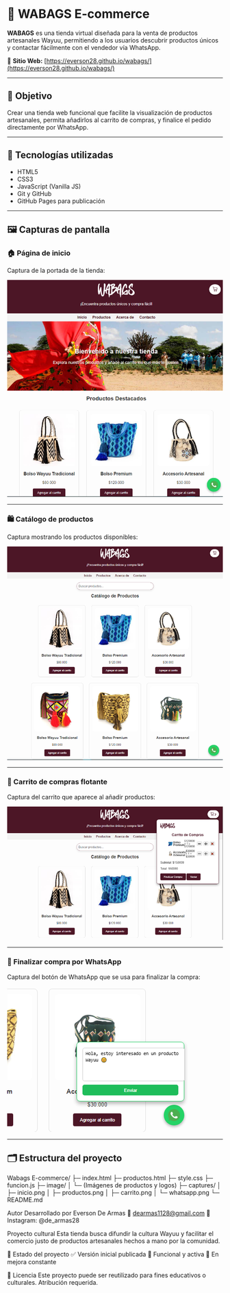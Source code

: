 # 👜 WABAGS E-commerce

**WABAGS** es una tienda virtual diseñada para la venta de productos artesanales Wayuu, permitiendo a los usuarios descubrir productos únicos y contactar fácilmente con el vendedor vía WhatsApp.

🔗 **Sitio Web:** [https://everson28.github.io/wabags/](https://everson28.github.io/wabags/)

---

## 🎯 Objetivo

Crear una tienda web funcional que facilite la visualización de productos artesanales, permita añadirlos al carrito de compras, y finalice el pedido directamente por WhatsApp.

---

## 🧰 Tecnologías utilizadas

- HTML5  
- CSS3  
- JavaScript (Vanilla JS)  
- Git y GitHub  
- GitHub Pages para publicación  

---

## 🖼️ Capturas de pantalla

### 🏠 Página de inicio

Captura de la portada de la tienda:

![Inicio](image/Captures/inicio.png)

---

### 🛍️ Catálogo de productos

Captura mostrando los productos disponibles:

![Productos](image/captures/productos.png)

---

### 🛒 Carrito de compras flotante

Captura del carrito que aparece al añadir productos:

![Carrito](image/Captures/carrito.png)

---

### 💬 Finalizar compra por WhatsApp

Captura del botón de WhatsApp que se usa para finalizar la compra:

![WhatsApp](image/captures/whatsapp.png)

---

## 🗂️ Estructura del proyecto

Wabags E-commerce/
├─ index.html
├─ productos.html
├─ style.css
├─ funcion.js
├─ image/
│ └─ (Imágenes de productos y logos)
├─ captures/
│ ├─ inicio.png
│ ├─ productos.png
│ ├─ carrito.png
│ └─ whatsapp.png
└─ README.md

Autor
Desarrollado por Everson De Armas
📧 dearmas1128@gmail.com
📱 Instagram: @de_armas28

Proyecto cultural
Esta tienda busca difundir la cultura Wayuu y facilitar el comercio justo de productos artesanales hechos a mano por la comunidad.

🧪 Estado del proyecto
✅ Versión inicial publicada
🚀 Funcional y activa
🔧 En mejora constante

📝 Licencia
Este proyecto puede ser reutilizado para fines educativos o culturales. Atribución requerida.